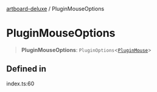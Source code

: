 [artboard-deluxe](../globals.md) / PluginMouseOptions

# PluginMouseOptions

> **PluginMouseOptions**: `PluginOptions`\<[`PluginMouse`](PluginMouse.md)\>

## Defined in

index.ts:60

